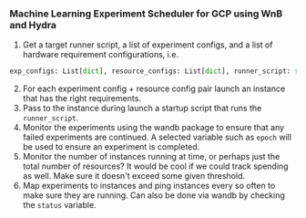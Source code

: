 ### Machine Learning Experiment Scheduler for GCP using WnB and Hydra


1. Get a target runner script, a list of experiment configs, and a list of hardware requirement configurations, i.e.
```python
exp_configs: List[dict], resource_configs: List[dict], runner_script: str = /target_codebase/runner.py
```
2. For each experiment config + resource config pair launch an instance that has the right requirements.
3. Pass to the instance during launch a startup script that runs the `runner_script`.
4. Monitor the experiments using the wandb package to ensure that any failed experiments are continued. A selected variable such as `epoch` will be used to ensure an experiment is completed.
5. Monitor the number of instances running at time, or perhaps just the total number of resources? It would be cool if we could track spending as well. Make sure it doesn't exceed some given threshold.
6. Map experiments to instances and ping instances every so often to make sure they are running. Can also be done via wandb by checking the `status` variable.


